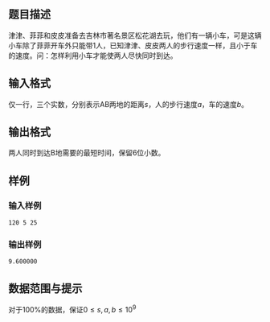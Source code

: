 ## 题目描述
津津、菲菲和皮皮准备去吉林市著名景区松花湖去玩，他们有一辆小车，可是这辆小车除了菲菲开车外只能带1人，已知津津、皮皮两人的步行速度一样，且小于车的速度。问：怎样利用小车才能使两人尽快同时到达。

## 输入格式
仅一行，三个实数，分别表示AB两地的距离$s$，人的步行速度$a$，车的速度$b$。

## 输出格式
两人同时到达B地需要的最短时间，保留6位小数。

## 样例

### 输入样例
```
120 5 25
```

### 输出样例
```
9.600000
```

## 数据范围与提示
对于$100\%$的数据，保证$0 \leq s, a, b \leq 10^9$
